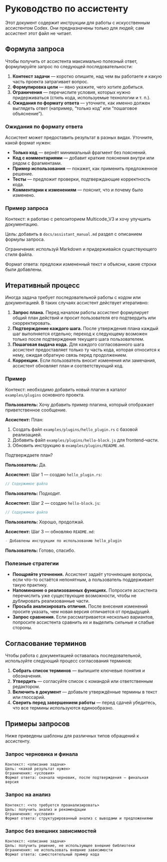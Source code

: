 # Руководство по ассистенту

Этот документ содержит инструкции для работы с искусственным ассистентом Codex. Они предназначены только для людей; сам ассистент этот файл не читает.

## Формула запроса

Чтобы получить от ассистента максимально полезный ответ, формулируйте запрос по следующей последовательности:

1. **Контекст задачи** — коротко опишите, над чем вы работаете и какую часть проекта затрагивает вопрос.
2. **Формулировка цели** — явно укажите, чего хотите добиться.
3. **Ограничения** — перечислите условия, которых нужно придерживаться (стиль кода, используемые технологии и т. п.).
4. **Ожидания по формату ответа** — уточните, как именно должен выглядеть ответ (например, “только код” или “пошаговое объяснение”).

### Ожидания по формату ответа

Ассистент может предоставить результат в разных видах. Уточните, какой формат нужен:

- **Только код** — вернёт минимальный фрагмент без пояснений.
- **Код с комментариями** — добавит краткие пояснения внутри или рядом с фрагментами.
- **Пример использования** — покажет, как применить предложенное решение.
- **Тесты** — предложит проверки, подтверждающие корректность кода.
- **Комментарии к изменениям** — пояснит, что и почему было изменено.

### Пример запроса

Контекст: я работаю с репозиторием Multicode_V3 и хочу улучшить документацию.

Цель: добавить в `docs/assistant_manual.md` раздел с описанием формулы запроса.

Ограничения: используй Markdown и придерживайся существующего стиля файла.

Формат ответа: предложи измененный текст и объясни, какие строки были добавлены.

## Итеративный процесс

Иногда задача требует последовательной работы с кодом или документацией. В таких случаях ассистент действует итеративно:

1. **Запрос плана.** Перед началом работы ассистент формулирует общий план действий и просит пользователя его подтвердить или скорректировать.
2. **Подтверждение каждого шага.** После утверждения плана каждый шаг выполняется отдельно; переход к следующему возможен только после подтверждения текущего шага пользователем.
3. **Пошаговая выдача кода.** Для каждого согласованного шага ассистент предоставляет только ту часть кода, которая относится к нему, ожидая обратную связь перед продолжением.
4. **Коррекции.** Если пользователь вносит изменения или замечания, ассистент обновляет план и соответствующий код.

### Пример

Контекст: необходимо добавить новый плагин в каталог `examples/plugins` основного проекта.

**Пользователь:** Хочу добавить пример плагина, который отображает приветственное сообщение.

**Ассистент:** План:
1. Создать файл `examples/plugins/hello_plugin.rs` с базовой реализацией.
2. Добавить файл `examples/plugins/hello-block.js` для frontend‑части.
3. Обновить инструкцию в `examples/plugins/README.md`.

Подтверждаете план?

**Пользователь:** Да.

**Ассистент:** Шаг 1 — создаю `hello_plugin.rs`:
```rust
// Содержимое файла
```

**Пользователь:** Подходит.

**Ассистент:** Шаг 2 — создаю `hello-block.js`:
```javascript
// Содержимое файла
```

**Пользователь:** Хорошо, продолжай.

**Ассистент:** Шаг 3 — обновляю `README.md`:
```markdown
- Добавлены инструкции по использованию hello_plugin
```

**Пользователь:** Готово, спасибо.

### Полезные стратегии

- **Поощряйте уточнения.** Ассистент задаёт уточняющие вопросы, если что-то остаётся непонятным, а пользователь поддерживает такую практику.
- **Напоминание о реализованных функциях.** Попросите ассистента перечислить уже существующие возможности, чтобы не дублировать реализованные части.
- **Просьба анализировать отличия.** После внесения изменений просите указать, чем новая версия отличается от предыдущей.
- **Запрос сравнения.** Если рассматривается несколько вариантов, попросите ассистента сравнить их и выделить сильные и слабые стороны.

## Согласование терминов

Чтобы работа с документацией оставалась последовательной, используйте следующий процесс согласования терминов:

1. **Собрать список терминов** — выпишите ключевые понятия и обозначения.
2. **Утвердить** — согласуйте список с командой или ответственным редактором.
3. **Включить в документ** — добавьте утверждённые термины в текст или глоссарий.
4. **Сверить перед завершением работы** — перед сдачей убедитесь, что все термины используются единообразно.

## Примеры запросов

Ниже приведены шаблоны для различных типов обращений к ассистенту.

### Запрос черновика и финала

```text
Контекст: <описание задачи>
Цель: <какой результат нужен>
Ограничения: <условия>
Формат ответа: сначала черновик, после подтверждения — финальная версия
```

### Запрос на анализ

```text
Контекст: <что требуется проанализировать>
Цель: получить анализ и рекомендации
Ограничения: <условия>
Формат ответа: структурированный анализ с выводами и предложениями
```

### Запрос без внешних зависимостей

```text
Контекст: <описание задачи>
Цель: получить решение, не использующее внешние библиотеки
Ограничения: не использовать внешние зависимости
Формат ответа: самостоятельный пример кода
```
